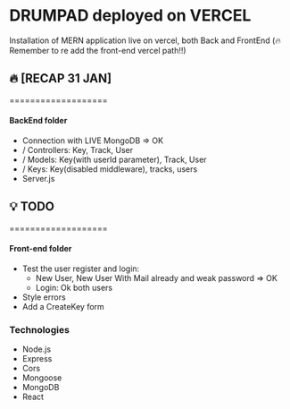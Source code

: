# DRUMPAD deployed on VERCEL
Installation of MERN application live on vercel, both Back and FrontEnd
(🔥 Remember to re add the front-end vercel path!!)


## 🔥 [RECAP 31 JAN]
===================
#### BackEnd folder
* Connection with  LIVE MongoDB => OK
* / Controllers: Key, Track, User
* / Models: Key(with userId parameter), Track, User
* / Keys: Key(disabled middleware), tracks, users
* Server.js

## 💡 TODO
===================
#### Front-end folder
* Test the user register and login:
    * New User, New User With Mail already and weak password => OK
    * Login: Ok both users
* Style errors
* Add a CreateKey form




### Technologies
* Node.js
* Express
* Cors
* Mongoose
* MongoDB
* React
